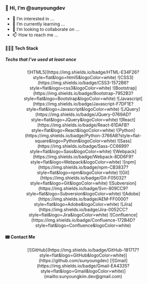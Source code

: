 

### 👋 Hi, I’m @sunyoungdev


- 👀 I’m interested in ...
- 🌱 I’m currently learning ...
- 💞️ I’m looking to collaborate on ...
- 📫 How to reach me ...


#### 👩🏻‍💻 Tech Stack
##### Techs that I've used at least once
<p align="center">
![HTML5](https://img.shields.io/badge/HTML-E34F26?style=flat&logo=html5&logoColor=white) ![CSS3](https://img.shields.io/badge/CSS3-1572B6?style=flat&logo=css3&logoColor=white) ![Bootstrap](https://img.shields.io/badge/Bootstrap-7952B3?style=flat&logo=Bootstrap&logoColor=white)
![Javascript](https://img.shields.io/badge/Javascript-F7DF1E?style=flat&logo=Javascript&logoColor=white) ![JQuery](https://img.shields.io/badge/JQuery-0769AD?style=flat&logo=JQuery&logoColor=white) ![React](https://img.shields.io/badge/React-61DAFB?style=flat&logo=React&logoColor=white) ![Python](https://img.shields.io/badge/Python-3766AB?style=flat-square&logo=Python&logoColor=white)
![Sass](https://img.shields.io/badge/Sass-CC6699?style=flat&logo=Sass&logoColor=white) ![Webpack](https://img.shields.io/badge/Webpack-8DD6F9?style=flat&logo=Webpack&logoColor=white) ![npm](https://img.shields.io/badge/npm-CB3837?style=flat&logo=npm&logoColor=white)
![Git](https://img.shields.io/badge/Git-F05032?style=flat&logo=Git&logoColor=white) ![Subversion](https://img.shields.io/badge/Svn-809CC9?style=flat&logo=Subversion&logoColor=white)
![Adobe](https://img.shields.io/badge/AEM-FF0000?style=flat&logo=Adobe&logoColor=white) ![Jira](https://img.shields.io/badge/Jira-0052CC?style=flat&logo=Jira&logoColor=white) ![Confluence](https://img.shields.io/badge/Confluence-172B4D?style=flat&logo=Confluence&logoColor=white)
</p>


#### 📟 Contact Me
<p align="center">
[![GitHub](https://img.shields.io/badge/GitHub-181717?style=flat&logo=GitHub&logoColor=white)](https://github.com/sunyoungdev) [![Gmail](https://img.shields.io/badge/Gmail-EA4335?style=flat&logo=Gmail&logoColor=white)](mailto:sunyoungkim.dev@gmail.com)
</p>



